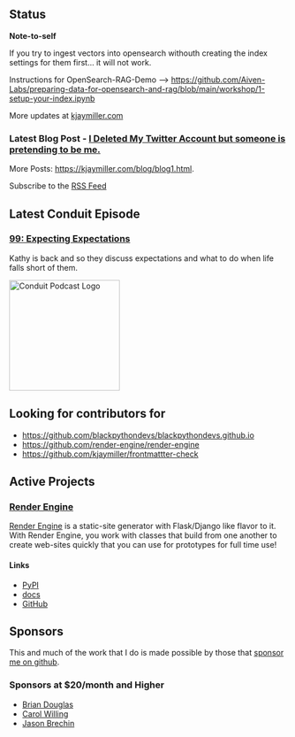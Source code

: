 ## Status

<p><strong>Note-to-self</strong></p>

<p>If you try to ingest vectors into opensearch withouth creating the index settings for them first... it will not work.</p>

<p>Instructions for OpenSearch-RAG-Demo --> <a href="https://github.com/Aiven-Labs/preparing-data-for-opensearch-and-rag/blob/main/workshop/1-setup-your-index.ipynb">https://github.com/Aiven-Labs/preparing-data-for-opensearch-and-rag/blob/main/workshop/1-setup-your-index.ipynb</a></p>

More updates at [kjaymiller.com](https://kjaymiller.com/microblog/microblog)

### Latest Blog Post - [I Deleted My Twitter Account but someone is pretending to be me.](https://kjaymiller.com/blog/i-deleted-my-twitter-account-but-someone-is-pretending-to-be-me.html)

More Posts: <https://kjaymiller.com/blog/blog1.html>.

Subscribe to the [RSS Feed](https://kjaymiller.com/allposts.rss)

## Latest Conduit Episode

### [99: Expecting Expectations](http://relay.fm/conduit/99)

Kathy is back and so they discuss expectations and what to do when life falls short of them.

<img src="https://kjaymiller.s3-us-west-2.amazonaws.com/images/conduit_artwork.png" height="200" width="200" alt="Conduit Podcast Logo"/>

## Looking for contributors for

- <https://github.com/blackpythondevs/blackpythondevs.github.io>
- <https://github.com/render-engine/render-engine>
- <https://github.com/kjaymiller/frontmattter-check>

## Active Projects

### [Render Engine]

[Render Engine] is a static-site generator with Flask/Django like flavor to it.
With Render Engine, you work with classes that build from one another to create
web-sites quickly that you can use for prototypes for full time use!

#### Links

- [PyPI](https://pypi.org/project/render-engine)
- [docs](https://render-engine.readthedocs.io)
- [GitHub](https://github.com/kjaymiller/render_engine)

## Sponsors

This and much of the work that I do is made possible by those that [sponsor me
on github](https://github.com/sponsors/kjaymiller).

### Sponsors at $20/month and Higher

- [Brian Douglas](https://github.com/bdougie)
- [Carol Willing](https://github.com/willingc)
- [Jason Brechin](https://github.com/brechin)

[Render Engine]: https://render-engine.readthedocs.io